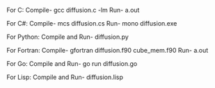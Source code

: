 For C: Compile- gcc diffusion.c -lm Run- a.out

For C#: Compile- mcs diffusion.cs Run- mono diffusion.exe

For Python: Compile and Run- diffusion.py

For Fortran: Compile- gfortran diffusion.f90 cube_mem.f90 Run- a.out

For Go: Compile and Run- go run diffusion.go

For Lisp: Compile and Run- diffusion.lisp